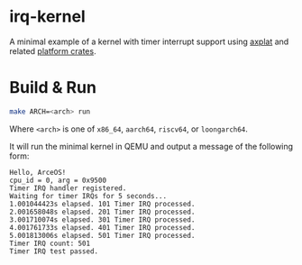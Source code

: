 # irq-kernel

A minimal example of a kernel with timer interrupt support using [axplat](../../axplat) and related [platform crates](../../platforms).

# Build & Run

```bash
make ARCH=<arch> run
```

Where `<arch>` is one of `x86_64`, `aarch64`, `riscv64`, or `loongarch64`.

It will run the minimal kernel in QEMU and output a message of the following form:

```
Hello, ArceOS!
cpu_id = 0, arg = 0x9500
Timer IRQ handler registered.
Waiting for timer IRQs for 5 seconds...
1.001044423s elapsed. 101 Timer IRQ processed.
2.001658048s elapsed. 201 Timer IRQ processed.
3.001710074s elapsed. 301 Timer IRQ processed.
4.001761733s elapsed. 401 Timer IRQ processed.
5.001813006s elapsed. 501 Timer IRQ processed.
Timer IRQ count: 501
Timer IRQ test passed.
```
